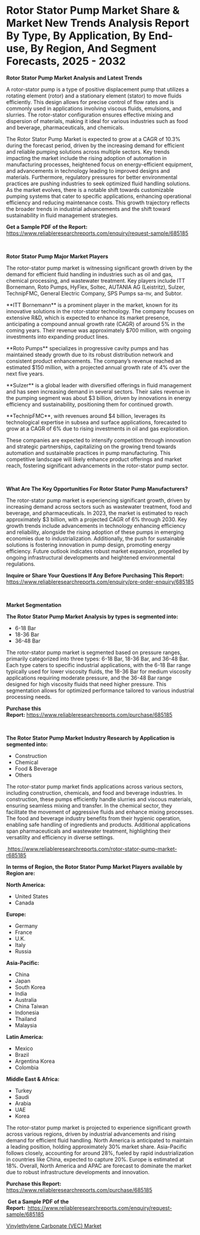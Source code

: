 <p><h1>Rotor Stator Pump Market Share & Market New Trends Analysis Report By Type, By Application, By End-use, By Region, And Segment Forecasts, 2025 - 2032</h1></p><p><strong>Rotor Stator Pump Market Analysis and Latest Trends</strong></p>
<p><p>A rotor-stator pump is a type of positive displacement pump that utilizes a rotating element (rotor) and a stationary element (stator) to move fluids efficiently. This design allows for precise control of flow rates and is commonly used in applications involving viscous fluids, emulsions, and slurries. The rotor-stator configuration ensures effective mixing and dispersion of materials, making it ideal for various industries such as food and beverage, pharmaceuticals, and chemicals.</p><p>The Rotor Stator Pump Market is expected to grow at a CAGR of 10.3% during the forecast period, driven by the increasing demand for efficient and reliable pumping solutions across multiple sectors. Key trends impacting the market include the rising adoption of automation in manufacturing processes, heightened focus on energy-efficient equipment, and advancements in technology leading to improved designs and materials. Furthermore, regulatory pressures for better environmental practices are pushing industries to seek optimized fluid handling solutions. As the market evolves, there is a notable shift towards customizable pumping systems that cater to specific applications, enhancing operational efficiency and reducing maintenance costs. This growth trajectory reflects the broader trends in industrial advancements and the shift toward sustainability in fluid management strategies.</p></p>
<p><strong>Get a Sample PDF of the Report:&nbsp;</strong> <a href="https://www.reliableresearchreports.com/enquiry/request-sample/685185?utm_campaign=3110&utm_medium=2&utm_source=Github&utm_content=ia&utm_term=27032025&utm_id=rotor-stator-pump">https://www.reliableresearchreports.com/enquiry/request-sample/685185</a></p>
<p>&nbsp;</p>
<p><strong>Rotor Stator Pump Major Market Players</strong></p>
<p><p>The rotor-stator pump market is witnessing significant growth driven by the demand for efficient fluid handling in industries such as oil and gas, chemical processing, and wastewater treatment. Key players include ITT Bornemann, Roto Pumps, HyFlex, Soltec, AUTANIA AG (Leistritz), Sulzer, TechnipFMC, General Electric Company, SPS Pumps sa-nv, and Subtor.</p><p>**ITT Bornemann** is a prominent player in the market, known for its innovative solutions in the rotor-stator technology. The company focuses on extensive R&D, which is expected to enhance its market presence, anticipating a compound annual growth rate (CAGR) of around 5% in the coming years. Their revenue was approximately $700 million, with ongoing investments into expanding product lines.</p><p>**Roto Pumps** specializes in progressive cavity pumps and has maintained steady growth due to its robust distribution network and consistent product enhancements. The company’s revenue reached an estimated $150 million, with a projected annual growth rate of 4% over the next five years.</p><p>**Sulzer** is a global leader with diversified offerings in fluid management and has seen increasing demand in several sectors. Their sales revenue in the pumping segment was about $3 billion, driven by innovations in energy efficiency and sustainability, positioning them for continued growth.</p><p>**TechnipFMC**, with revenues around $4 billion, leverages its technological expertise in subsea and surface applications, forecasted to grow at a CAGR of 6% due to rising investments in oil and gas exploration.</p><p>These companies are expected to intensify competition through innovation and strategic partnerships, capitalizing on the growing trend towards automation and sustainable practices in pump manufacturing. This competitive landscape will likely enhance product offerings and market reach, fostering significant advancements in the rotor-stator pump sector.</p></p>
<p>&nbsp;</p>
<p><strong>What Are The Key Opportunities For Rotor Stator Pump Manufacturers?</strong></p>
<p><p>The rotor-stator pump market is experiencing significant growth, driven by increasing demand across sectors such as wastewater treatment, food and beverage, and pharmaceuticals. In 2023, the market is estimated to reach approximately $3 billion, with a projected CAGR of 6% through 2030. Key growth trends include advancements in technology enhancing efficiency and reliability, alongside the rising adoption of these pumps in emerging economies due to industrialization. Additionally, the push for sustainable solutions is fostering innovation in pump design, promoting energy efficiency. Future outlook indicates robust market expansion, propelled by ongoing infrastructural developments and heightened environmental regulations.</p></p>
<p><strong>Inquire or Share Your Questions If Any Before Purchasing This Report:</strong> <a href="https://www.reliableresearchreports.com/enquiry/pre-order-enquiry/685185?utm_campaign=3110&utm_medium=2&utm_source=Github&utm_content=ia&utm_term=27032025&utm_id=rotor-stator-pump">https://www.reliableresearchreports.com/enquiry/pre-order-enquiry/685185</a></p>
<p>&nbsp;</p>
<p><strong>Market Segmentation</strong></p>
<p><strong>The Rotor Stator Pump Market Analysis by types is segmented into:</strong></p>
<p><ul><li>6-18 Bar</li><li>18-36 Bar</li><li>36-48 Bar</li></ul></p>
<p><p>The rotor-stator pump market is segmented based on pressure ranges, primarily categorized into three types: 6-18 Bar, 18-36 Bar, and 36-48 Bar. Each type caters to specific industrial applications, with the 6-18 Bar range typically used for lower viscosity fluids, the 18-36 Bar for medium viscosity applications requiring moderate pressure, and the 36-48 Bar range designed for high viscosity fluids that need higher pressure. This segmentation allows for optimized performance tailored to various industrial processing needs.</p></p>
<p><strong>Purchase this Report:&nbsp;</strong><a href="https://www.reliableresearchreports.com/purchase/685185?utm_campaign=3110&utm_medium=2&utm_source=Github&utm_content=ia&utm_term=27032025&utm_id=rotor-stator-pump">https://www.reliableresearchreports.com/purchase/685185</a></p>
<p>&nbsp;</p>
<p><strong>The Rotor Stator Pump Market Industry Research by Application is segmented into:</strong></p>
<p><ul><li>Construction</li><li>Chemical</li><li>Food & Beverage</li><li>Others</li></ul></p>
<p><p>The rotor-stator pump market finds applications across various sectors, including construction, chemicals, and food and beverage industries. In construction, these pumps efficiently handle slurries and viscous materials, ensuring seamless mixing and transfer. In the chemical sector, they facilitate the movement of aggressive fluids and enhance mixing processes. The food and beverage industry benefits from their hygienic operation, enabling safe handling of ingredients and products. Additional applications span pharmaceuticals and wastewater treatment, highlighting their versatility and efficiency in diverse settings.</p></p>
<p><a href="https://www.reliableresearchreports.com/rotor-stator-pump-market-r685185?utm_campaign=3110&utm_medium=2&utm_source=Github&utm_content=ia&utm_term=27032025&utm_id=rotor-stator-pump">&nbsp;https://www.reliableresearchreports.com/rotor-stator-pump-market-r685185</a></p>
<p><strong>In terms of Region, the Rotor Stator Pump Market Players available by Region are:</strong></p>
<p>
    <p> <strong> North America: </strong>
        <ul>
            <li>United States</li>
            <li>Canada</li>
        </ul>
        </p> 
    <p> <strong> Europe: </strong>
        <ul>
            <li>Germany</li>
            <li>France</li>
            <li>U.K.</li>
            <li>Italy</li>
            <li>Russia</li>
        </ul>
        </p> 
    <p> <strong> Asia-Pacific: </strong>
        <ul>
            <li>China</li>
            <li>Japan</li>
            <li>South Korea</li>
            <li>India</li>
            <li>Australia</li>
            <li>China Taiwan</li>
            <li>Indonesia</li>
            <li>Thailand</li>
            <li>Malaysia</li>
        </ul>
        </p> 
    <p> <strong> Latin America: </strong>
        <ul>
            <li>Mexico</li>
            <li>Brazil</li>
            <li>Argentina Korea</li>
            <li>Colombia</li>
        </ul>
        </p> 
    <p> <strong> Middle East & Africa: </strong>
        <ul>
            <li>Turkey</li>
            <li>Saudi</li>
            <li>Arabia</li>
            <li>UAE</li>
            <li>Korea</li>
        </ul>
    </p>
    </p>
<p><p>The rotor-stator pump market is projected to experience significant growth across various regions, driven by industrial advancements and rising demand for efficient fluid handling. North America is anticipated to maintain a leading position, holding approximately 30% market share. Asia-Pacific follows closely, accounting for around 28%, fueled by rapid industrialization in countries like China, expected to capture 20%. Europe is estimated at 18%. Overall, North America and APAC are forecast to dominate the market due to robust infrastructure developments and innovation.</p></p>
<p><strong>Purchase this Report: </strong><a href="https://www.reliableresearchreports.com/purchase/685185?utm_campaign=3110&utm_medium=2&utm_source=Github&utm_content=ia&utm_term=27032025&utm_id=rotor-stator-pump">https://www.reliableresearchreports.com/purchase/685185</a></p>
<p>&nbsp;<strong>Get a Sample PDF of the Report:&nbsp;&nbsp;</strong><a href="https://www.reliableresearchreports.com/enquiry/request-sample/685185?utm_campaign=3110&utm_medium=2&utm_source=Github&utm_content=ia&utm_term=27032025&utm_id=rotor-stator-pump">https://www.reliableresearchreports.com/enquiry/request-sample/685185</a></p>
<p><strong></strong></p>
<p><p><a href="https://github.com/doljanzwald/Market-Research-Report-List-1/blob/main/vinylethylene-carbonate-vec-market.md?utm_campaign=3110&utm_medium=2&utm_source=Github&utm_content=ia&utm_term=27032025&utm_id=rotor-stator-pump">Vinylethylene Carbonate (VEC) Market</a></p></p>